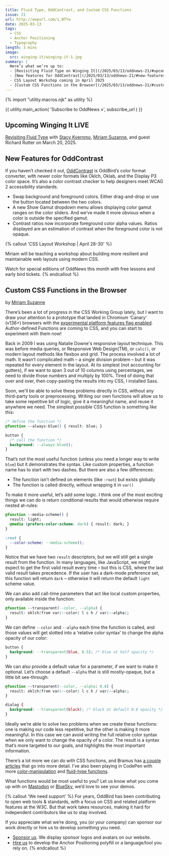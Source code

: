 ```yaml
---
title: Fluid Type, OddContrast, and Custom CSS Functions
issue: 21
url: http://eepurl.com/i_NTYw
date: 2025-03-13
tags:
  - CSS
  - Anchor Positioning
  - Typography
length: 3 mins
image:
  src: winging-it/winging-it-1.jpg
summary: |
  Here’s what we’re up to:
  - [Revisiting Fluid Type on Winging It](/2025/03/13/oddnews-21/#upcoming-winging-it-live) with Richard Rutter | March 20, 2025
  - [New features for OddContrast](/2025/03/13/oddnews-21/#new-features-for-oddcontrast)
  - CSS Layout Workshop coming in April 2025
  - [Custom CSS Functions in the Browser](/2025/03/13/oddnews-21/#custom-css-functions-in-the-browser) article by Miriam Suzanne
---
```


{% import "utility.macros.njk" as utility %}

{{ utility.main_action(
  'Subscribe to OddNews »',
  subscribe_url
) }}

## Upcoming Winging It LIVE

[Revisiting Fluid Type](https://www.youtube.com/watch?v=py41Ys-iRvk) with
[Stacy Kvernmo](/authors/stacy), [Miriam Suzanne](/authors/miriam), and
guest Richard Rutter on March 20, 2025.


## New Features for OddContrast

If you haven’t checked it out, [OddContrast](/oddcontrast/) is OddBird’s color
format converter, with newer color formats like Oklch, Oklab, and the Display P3
color space. It’s also a color contrast checker to help designers meet WCAG 2
accessibility standards.

- Swap background and foreground colors. Either drag-and-drop or use the button
  located between the two colors.
- A new Show Gamut dropdown menu allows displaying color gamut ranges on the
  color sliders. And we’ve made it more obvious when a color is outside the
  specified gamut.
- Contrast ratios now incorporate foreground color alpha values. Ratios
  displayed are an estimation of contrast when the foreground color is not
  opaque.

{% callout 'CSS Layout Workshop | April 28-30' %}

Miriam will be teaching a workshop about building more resilient and
maintainable web layouts using modern CSS.

Watch for special editions of OddNews this month with free lessons and early
bird tickets.
{% endcallout %}

## Custom CSS Functions in the Browser

by [Miriam Suzanne](/authors/miriam)

There’s been a lot of progress in the CSS Working Group lately, but I want to
draw your attention to a prototype that landed in Chromium ‘Canary’ (v136+)
browsers with the [experimental platform features flag
enabled](https://css-irl.info/how-to-enable-experimental-web-platform-features/).
Author-defined Functions are coming to CSS, and you can start to experiment with
them now!

Back in 2009 I was using Natalie Downe's responsive layout technique. This was
before media queries, or Responsive Web Design(TM), or `calc()`, or modern
layout methods like flexbox and grid. The process involved a lot of math. It
wasn’t complicated math – a single division problem – but it was repeated for
every element in the layout. At its simplest (not accounting for gutters), if we
want to span 3 out of 10 columns using percentages, we need to divide those
numbers and multiply by 100%. Tired of doing that over and over, then
copy-pasting the results into my CSS, I installed Sass.

Soon, we'll be able to solve these problems directly in CSS, without any
third-party tools or preprocessing. Writing our own functions will allow us to
take some repetitive bit of logic, give it a meaningful name, and reuse it
anywhere we need. The simplest possible CSS function is something like this:

```css
/* define the function */
@function --always-blue() { result: blue; }

button {
  /* call the function */
  background: --always-blue();
}
```

That’s not the most useful function (unless you need a longer way to write
`blue`) but it demonstrates the syntax. Like custom properties, a function name
has to start with two dashes. But there are also a few differences:

- The function isn’t defined on elements (like `:root`) but exists globally
- The function is called directly, without wrapping it in `var()`

To make it more useful, let’s add some logic. I think one of the most exciting
things we can do is return conditional results that would otherwise require
nested at-rules:

```css
@function --media-scheme() {
  result: light;
  @media (prefers-color-scheme: dark) { result: dark; }
}

:root {
  --color-scheme: --media-scheme();
}
```

Notice that we have two `result` descriptors, but we will still get a single
result from the function. In many languages, like JavaScript, we might expect to
get the first valid result every time – but this is CSS, where the last valid
result takes precedence. If the user has a dark-mode preference set, this
function will return `dark` – otherwise it will return the default `light`
scheme value.

We can also add call-time parameters that act like local custom properties, only
available inside the function:

```css
@function --transparent(--color, --alpha) {
  result: oklch(from var(--color) l c h / var(--alpha);
}
```

We can define `--color` and `--alpha` each time the function is called, and
those values will get slotted into a ‘relative color syntax’ to change the alpha
opacity of our color:

```css
button {
  background: --transparent(blue, 0.5); /* blue at half opacity */
}
```

We can also provide a default value for a parameter, if we want to make it
optional. Let’s choose a default `--alpha` that is still mostly-opaque, but a
little bit see-through:

```css
@function --transparent(--color, --alpha: 0.8) {
  result: oklch(from var(--color) l c h / var(--alpha);
}

dialog {
  background: --transparent(black); /* black at default 0.8 opacity */
}
```

Ideally we’re able to solve two problems when we create these functions: one is
making our code less repetitive, but the other is making it more meaningful. In
this case we can avoid writing the full relative color syntax when we only want
to change the opacity of a color. The result is a syntax that’s more targeted to
our goals, and highlights the most important information.

There’s a lot more we can do with CSS functions, and Bramus has [a couple
articles](https://www.bram.us/2025/02/18/css-at-function-and-css-if/) that go
into more detail. I’ve also been playing in CodePen with more
[color-manipulation](https://codepen.io/miriamsuzanne/pen/dPyzLEJ) and
[fluid-type functions](https://codepen.io/miriamsuzanne/pen/ogNobGx).

What functions would be most useful to you? Let us know what you come up with on
[Mastodon](https://front-end.social/@OddBird) or
[BlueSky](https://bsky.app/profile/oddbird.dev), we’d love to see your demos.

{% callout 'We need support' %}
For years, OddBird has been contributing to open web tools & standards, with a
focus on CSS and related platform features at the W3C. But that work takes
resources, making it hard for independent contributors like us to stay involved.

If you appreciate what we’re doing, you (or your company) can sponsor our work
directly or hire us to develop something you need.

- [Sponsor us](https://opencollective.com/oddbird-open-source). We display
  sponsor logos and avatars on our website.
- [Hire us](/contact/) to develop the Anchor Positioning polyfill or a
  language/tool you rely on.
{% endcallout %}
